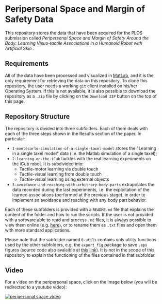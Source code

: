 # Peripersonal Space and Margin of Safety Data

This repository stores the data that have been acquired for the PLOS submission called _Peripersonal Space and Margin of Safety Around the Body: Learning Visuo-tactile Associations in a Humanoid Robot with Artificial Skin_ .

## Requirements

All of the data have been processed and visualized in [MatLab](http://www.mathworks.com/products/matlab/), and it is the only requirement for retrieving the data on this repository.
To clone this repository, the user needs a working `git` client installed on his/her Operating System. If this is not available, it is also possible to download the repository as a `.zip` file by clicking on the `Download ZIP` button on the top of this page.

## Repository Structure

The repository is divided into three subfolders. Each of them deals with each of the three steps shown in the Results section of the paper. In particular:

 * `1-montecarlo-simulation-of-a-single-taxel-model` stores the "Learning in a single taxel model" data (i.e. the Matlab simulation of a single taxel);
 * `2-learning-on-the-iCub` tackles with the real learning experiments on the iCub robot. It is subdivided into:
   * Tactile-motor learning via double touch
   * Tactile-visual learning from double touch
   * Tactile-visual learning using external objects
 * `3-avoidance-and-reaching-with-arbitrary-body-parts` extrapolates the data recorded during the last experiments, i.e. the exploitation of the learned associations (performed at the previous stage), in order to implement an avoidance and reaching with any body part behavior.

Each of these subfolders is provided with a `README.md` file that explains the content of the folder and how to run the scripts. If the user is not provided with a software able to read and process `.md` files, it is always possible to view them online (e.g. [here](https://github.com/alecive/peripersonal-space-margin-of-safety-data/blob/master/README.md)), or to rename them as `.txt` files and open them with more standard applications.

Please note that the subfolder named `0-utils` contains only utility functions used by the other subfolders, e.g. the `export_fig` package to save `.eps` figures (source code also avalaible at [this link](http://www.mathworks.com/matlabcentral/fileexchange/23629-export-fig)). It is not in the scope of this repository to explain the functioning of the files contained in that subfolder.

## Video

For a video on the peripersonal space, click on the image below (you will be redirected to a youtube video):

[![peripersonal space video](http://img.youtube.com/vi/3IaXxNwC_7E/0.jpg)](http://www.youtube.com/watch?v=3IaXxNwC_7E)
